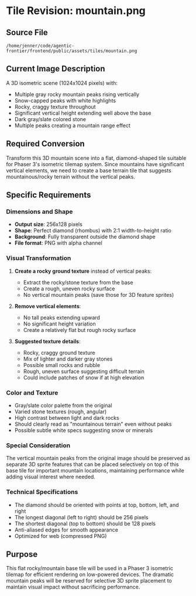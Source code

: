 # Tile Revision: mountain.png

## Source File
`/home/jenner/code/agentic-frontier/frontend/public/assets/tiles/mountain.png`

## Current Image Description
A 3D isometric scene (1024x1024 pixels) with:
- Multiple gray rocky mountain peaks rising vertically
- Snow-capped peaks with white highlights
- Rocky, craggy texture throughout
- Significant vertical height extending well above the base
- Dark gray/slate colored stone
- Multiple peaks creating a mountain range effect

## Required Conversion
Transform this 3D mountain scene into a flat, diamond-shaped tile suitable for Phaser 3's isometric tilemap system. Since mountains have significant vertical elements, we need to create a base terrain tile that suggests mountainous/rocky terrain without the vertical peaks.

## Specific Requirements

### Dimensions and Shape
- **Output size**: 256x128 pixels
- **Shape**: Perfect diamond (rhombus) with 2:1 width-to-height ratio
- **Background**: Fully transparent outside the diamond shape
- **File format**: PNG with alpha channel

### Visual Transformation
1. **Create a rocky ground texture** instead of vertical peaks:
   - Extract the rocky/stone texture from the base
   - Create a rough, uneven rocky surface
   - No vertical mountain peaks (save those for 3D feature sprites)

2. **Remove vertical elements**:
   - No tall peaks extending upward
   - No significant height variation
   - Create a relatively flat but rough rocky surface

3. **Suggested texture details**:
   - Rocky, craggy ground texture
   - Mix of lighter and darker gray stones
   - Possible small rocks and rubble
   - Rough, uneven surface suggesting difficult terrain
   - Could include patches of snow if at high elevation

### Color and Texture
- Gray/slate color palette from the original
- Varied stone textures (rough, angular)
- High contrast between light and dark rocks
- Should clearly read as "mountainous terrain" even without peaks
- Possible subtle white specs suggesting snow or minerals

### Special Consideration
The vertical mountain peaks from the original image should be preserved as separate 3D sprite features that can be placed selectively on top of this base tile for important mountain locations, maintaining performance while adding visual interest where needed.

### Technical Specifications
- The diamond should be oriented with points at top, bottom, left, and right
- The longest diagonal (left to right) should be 256 pixels
- The shortest diagonal (top to bottom) should be 128 pixels
- Anti-aliased edges for smooth appearance
- Optimized for web (compressed PNG)

## Purpose
This flat rocky/mountain base tile will be used in a Phaser 3 isometric tilemap for efficient rendering on low-powered devices. The dramatic mountain peaks will be reserved for selective 3D sprite placement to maintain visual impact without sacrificing performance.